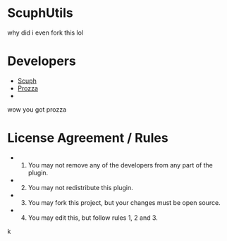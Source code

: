 # ScuphUtils
why did i even fork this lol


# Developers

- [Scuph](http://github.com/Scuph)
- [Prozza](http://github.com/JeromSar)
- 
wow you got prozza



# License Agreement / Rules

- 1. You may not remove any of the developers from any part of the plugin.
- 2. You may not redistribute this plugin.
- 3. You may fork this project, but your changes must be open source.
- 4. You may edit this, but follow rules 1, 2 and 3.

k
 

